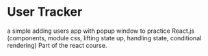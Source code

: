 # User Tracker

a simple adding users app with popup window to practice React.js (components, module css, lifting state up, handling state, conditional rendering) Part of the react course.
